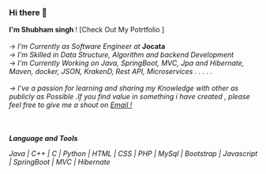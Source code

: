 
### Hi there 👋
 <b>I'm Shubham singh </b>! [Check Out My Potrtfolio ]<!--(https://shubmsingh.github.io/Shubhamsingh.github.io/)
 -->
 <br>
 <br>
 -> <i>I'm Currently as Software Engineer at </i><b>Jocata</b>
 <br>
 -> <i>I'm Skilled in Data Structure, Algorithm and backend Development</i>
 <br>
 -> <i>I'm Currently Working on Java, SpringBoot, MVC, Jpa and Hibernate, Maven, docker, JSON, KrakenD, Rest API, Microservices . . . . .
 <br>
 <br>
 -> I've a passion for learning and sharing my Knowledge with other as publicly as Possible .If you find value in something i have created , 
     please feel free to give me a shout on [Email !](Shubhammcmt@gmail.com)  
 <br>
 <br>
 <br>
 <strong>Language and Tools</strong>
 <p>Java | C++  | C | Python | HTML | CSS | PHP | MySql | Bootstrap | Javascript | SpringBoot | MVC | Hibernate </p>
<!--
**shubmSingh/shubmSingh** is a ✨ _special_ ✨ repository because its `README.md` (this file) appears on your GitHub profile.
 |||
Here are some ideas to get you started:

- 🔭 I’m currently working on ...
- 🌱 I’m currently learning ...
- 👯 I’m looking to collaborate on ...
- 🤔 I’m looking for help with ...
- 💬 Ask me about ...
- 📫 How to reach me: ...
- 😄 Pronouns: ...
- ⚡ Fun fact: ...
-->
